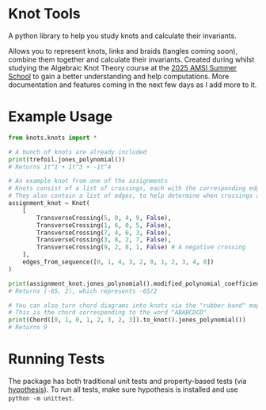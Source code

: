 # Knot Tools

A python library to help you study knots and calculate their invariants.

Allows you to represent knots, links and braids (tangles coming soon), combine them together and calculate their invariants. Created during whilst studying the Algebraic Knot Theory course at the [2025 AMSI Summer School](https://ss.amsi.org.au/) to gain a better understanding and help computations. More documentation and features coming in the next few days as I add more to it.

# Example Usage

```python
from knots.knots import *

# A bunch of knots are already included
print(trefoil.jones_polynomial())
# Returns 1t^1 + 1t^3 + -1t^4

# An example knot from one of the assignments
# Knots consist of a list of crossings, each with the corresponding edges attached, and whether they are positive or negative. 
# They also contain a list of edges, to help determine when crossings are connected.
assignment_knot = Knot(
    [
        TransverseCrossing(5, 0, 4, 9, False),
        TransverseCrossing(1, 6, 0, 5, False),
        TransverseCrossing(7, 4, 6, 3, False),
        TransverseCrossing(3, 8, 2, 7, False),
        TransverseCrossing(9, 2, 8, 1, False) # A negative crossing
    ],
    edges_from_sequence([0, 1, 4, 3, 2, 0, 1, 2, 3, 4, 0])
)

print(assignment_knot.jones_polynomial().modified_polynomial_coefficient(4))
# Returns (-65, 2), which represents -65/2

# You can also turn chord diagrams into knots via the "rubber band" map
# This is the chord corresponding to the word "ABABCDCD"
print(Chord([0, 1, 0, 1, 2, 3, 2, 3]).to_knot().jones_polynomial())
# Returns 9

```

# Running Tests

The package has both traditional unit tests and property-based tests (via [hypothesis](https://hypothesis.readthedocs.io/en/latest/index.html)). To run all tests, make sure hypothesis is installed and  use `python -m unittest`.
